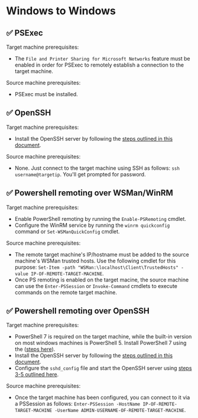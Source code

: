 # Windows to Windows

## ✅ PSExec

Target machine prerequisites:

- The `File and Printer Sharing for Microsoft Networks` feature must be enabled in order for PSExec to remotely establish a connection to the target machine.

Source machine prerequisites:

- PSExec must be installed.

## ✅ OpenSSH

Target machine prerequisites:

- Install the OpenSSH server by following the [steps outlined in this document](https://docs.microsoft.com/en-us/windows-server/administration/openssh/openssh_install_firstuse#install-openssh-using-powershell).

Source machine prerequisites:

- None. Just connect to the target machine using SSH as follows: `ssh username@targetip`. You'll get prompted for password.

## ✅ Powershell remoting over WSMan/WinRM

Target machine prerequisites:

- Enable PowerShell remoting by running the `Enable-PSRemoting` cmdlet.
- Configure the WinRM service by running the `winrm quickconfig` command or `Set-WSManQuickConfig` cmdlet.

Source machine prerequisites:

- The remote target machine's IP/hostname must be added to the source machine's WSMan trusted hosts. Use the following cmdlet for this purpose: `Set-Item -path "WSMan:\localhost\Client\TrustedHosts" -value IP-OF-REMOTE-TARGET-MACHINE`.
- Once PS remoting is enabled on the target macine, the source machine can use the `Enter-PSSession` or `Invoke-Command` cmdlets to execute commands on the remote target machine.

## ✅ Powershell remoting over OpenSSH

Target machine prerequisites:

- PowerShell 7 is required on the target machine, while the built-in version on most windows machines is PowerShell 5. Install PowerShell 7 using the ([steps here](https://docs.microsoft.com/en-us/powershell/scripting/install/installing-powershell-on-windows?view=powershell-7.2)).
- Install the OpenSSH server by following the [steps outlined in this document](https://docs.microsoft.com/en-us/windows-server/administration/openssh/openssh_install_firstuse#install-openssh-using-powershell).
- Configure the `sshd_config` file and start the OpenSSH server using [steps 3-5 outlined here](https://docs.microsoft.com/en-us/powershell/scripting/learn/remoting/ssh-remoting-in-powershell-core?view=powershell-7.2#install-the-ssh-service-on-a-windows-computer).

Source machine prerequisites:

- Once the target machine has been configured, you can connect to it via a PSSession as follows: `Enter-PSSession -HostName IP-OF-REMOTE-TARGET-MACHINE -UserName ADMIN-USERNAME-OF-REMOTE-TARGET-MACHINE`.
